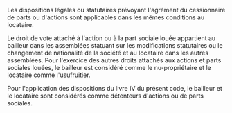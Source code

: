 Les dispositions légales ou statutaires prévoyant l'agrément du cessionnaire de parts ou d'actions sont applicables dans les mêmes conditions au locataire.

Le droit de vote attaché à l'action ou à la part sociale louée appartient au bailleur dans les assemblées statuant sur les modifications statutaires ou le changement de nationalité de la société et au locataire dans les autres assemblées. Pour l'exercice des autres droits attachés aux actions et parts sociales louées, le bailleur est considéré comme le nu-propriétaire et le locataire comme l'usufruitier.

Pour l'application des dispositions du livre IV du présent code, le bailleur et le locataire sont considérés comme détenteurs d'actions ou de parts sociales.
